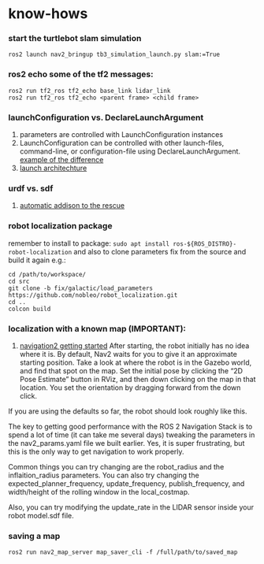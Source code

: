 # know-hows 

### start the turtlebot slam simulation
```
ros2 launch nav2_bringup tb3_simulation_launch.py slam:=True
```

### ros2 echo some of the tf2 messages:
```
ros2 run tf2_ros tf2_echo base_link lidar_link
ros2 run tf2_ros tf2_echo <parent frame> <child frame>
```
### launchConfiguration vs. DeclareLaunchArgument
1. parameters are controlled with LaunchConfiguration instances
2. LaunchConfiguration can be controlled with other launch-files, command-line, or configuration-file using DeclareLaunchArgument. [example of the difference](https://answers.ros.org/question/322874/ros2-what-is-different-between-declarelaunchargument-and-launchconfiguration/)
3. [launch architechture](https://github.com/ros2/launch/blob/galactic/launch/doc/source/architecture.rst)

### urdf vs. sdf
1. [automatic addison to the rescue](https://automaticaddison.com/urdf-vs-sdf-link-pose-joint-pose-visual-collision/)

### robot localization package 
remember to install to package: ```sudo apt install ros-${ROS_DISTRO}-robot-localization``` 
and also to clone parameters fix from the source and build it again e.g.:
```
cd /path/to/workspace/
cd src 
git clone -b fix/galactic/load_parameters https://github.com/nobleo/robot_localization.git
cd .. 
colcon build
```

### localization with a known map (IMPORTANT): 
1. [navigation2 getting started](https://navigation.ros.org/getting_started/index.html#getting-started) 
After starting, the robot initially has no idea where it is. By default, Nav2 waits for you to give it an approximate starting position. Take a look at where the robot is in the Gazebo world, and find that spot on the map. Set the initial pose by clicking the “2D Pose Estimate” button in RViz, and then down clicking on the map in that location. You set the orientation by dragging forward from the down click.

If you are using the defaults so far, the robot should look roughly like this.

The key to getting good performance with the ROS 2 Navigation Stack is to spend a lot of time (it can take me several days) tweaking the parameters in the nav2_params.yaml file we built earlier. Yes, it is super frustrating, but this is the only way to get navigation to work properly. 

Common things you can try changing are the robot_radius and the inflaition_radius parameters. You can also try changing the expected_planner_frequency, update_frequency, publish_frequency, and width/height of the rolling window in the local_costmap.

Also, you can try modifying the update_rate in the LIDAR sensor inside your robot model.sdf file.

### saving a map 
```ros2 run nav2_map_server map_saver_cli -f /full/path/to/saved_map``` 